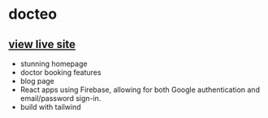 # docteo

## [view live site](https://gregarious-banoffee-54e9b6.netlify.app/)

* stunning homepage
* doctor booking features 
* blog page
*  React apps using Firebase, allowing for both Google authentication and email/password sign-in. 
* build with tailwind